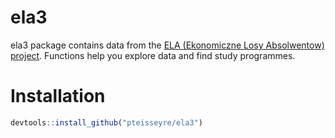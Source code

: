# ela3
ela3 package contains data from the [ELA (Ekonomiczne Losy Absolwentow) project](http://ela.nauka.gov.pl/). Functions help you explore data and find study programmes.


# Installation
```R
devtools::install_github("pteisseyre/ela3")
```
